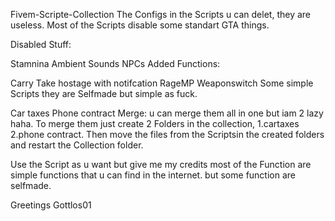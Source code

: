 Fivem-Scripte-Collection
The Configs in the Scripts u can delet, they are useless. Most of the Scripts disable some standart GTA things.

Disabled Stuff:

Stamnina
Ambient Sounds
NPCs
Added Functions:

Carry
Take hostage with notifcation
RageMP Weaponswitch
Some simple Scripts they are Selfmade but simple as fuck.

Car taxes
Phone contract
Merge: u can merge them all in one but iam 2 lazy haha. To merge them just create 2 Folders in the collection, 1.cartaxes 2.phone contract. Then move the files from the Scriptsin the created folders and restart the Collection folder.

Use the Script as u want but give me my credits most of the Function are simple functions that u can find in the internet. but some function are selfmade.

Greetings Gottlos01
